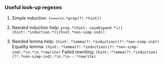 ### Useful look-up regexes

1. Simple induction: `(====\n.*prop(?!.*hint))`

2. Needed induction help: `prop.*(hint: caseExpand *\)|(hint:.*induction.*)|(hint.*non-simp-ind))`

3. Needed lemma help: `(hint:.*lemma(?!.*induction)(?!.*non-simp-ind))`
   Equality lemma: `(hint:.*lemma(?!.*induction)(?!.*non-simp-ind).*\n.*\n.*rewrite)`
   Failed rewriting: `(hint:.*lemma(?!.*induction)(?!.*non-simp-ind).*\n.*\n--.*rewrite)`
